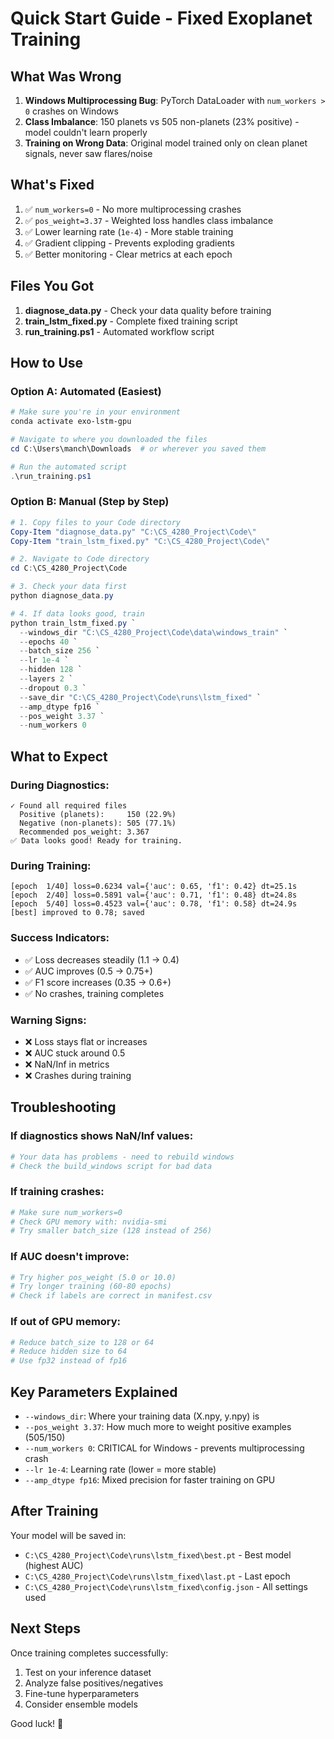 # Quick Start Guide - Fixed Exoplanet Training

## What Was Wrong

1. **Windows Multiprocessing Bug**: PyTorch DataLoader with `num_workers > 0` crashes on Windows
2. **Class Imbalance**: 150 planets vs 505 non-planets (23% positive) - model couldn't learn properly
3. **Training on Wrong Data**: Original model trained only on clean planet signals, never saw flares/noise

## What's Fixed

1. ✅ `num_workers=0` - No more multiprocessing crashes
2. ✅ `pos_weight=3.37` - Weighted loss handles class imbalance
3. ✅ Lower learning rate (`1e-4`) - More stable training
4. ✅ Gradient clipping - Prevents exploding gradients
5. ✅ Better monitoring - Clear metrics at each epoch

## Files You Got

1. **diagnose_data.py** - Check your data quality before training
2. **train_lstm_fixed.py** - Complete fixed training script
3. **run_training.ps1** - Automated workflow script

## How to Use

### Option A: Automated (Easiest)

```powershell
# Make sure you're in your environment
conda activate exo-lstm-gpu

# Navigate to where you downloaded the files
cd C:\Users\manch\Downloads  # or wherever you saved them

# Run the automated script
.\run_training.ps1
```

### Option B: Manual (Step by Step)

```powershell
# 1. Copy files to your Code directory
Copy-Item "diagnose_data.py" "C:\CS_4280_Project\Code\"
Copy-Item "train_lstm_fixed.py" "C:\CS_4280_Project\Code\"

# 2. Navigate to Code directory  
cd C:\CS_4280_Project\Code

# 3. Check your data first
python diagnose_data.py

# 4. If data looks good, train
python train_lstm_fixed.py `
  --windows_dir "C:\CS_4280_Project\Code\data\windows_train" `
  --epochs 40 `
  --batch_size 256 `
  --lr 1e-4 `
  --hidden 128 `
  --layers 2 `
  --dropout 0.3 `
  --save_dir "C:\CS_4280_Project\Code\runs\lstm_fixed" `
  --amp_dtype fp16 `
  --pos_weight 3.37 `
  --num_workers 0
```

## What to Expect

### During Diagnostics:
```
✓ Found all required files
  Positive (planets):     150 (22.9%)
  Negative (non-planets): 505 (77.1%)
  Recommended pos_weight: 3.367
✅ Data looks good! Ready for training.
```

### During Training:
```
[epoch  1/40] loss=0.6234 val={'auc': 0.65, 'f1': 0.42} dt=25.1s
[epoch  2/40] loss=0.5891 val={'auc': 0.71, 'f1': 0.48} dt=24.8s
[epoch  5/40] loss=0.4523 val={'auc': 0.78, 'f1': 0.58} dt=24.9s
[best] improved to 0.78; saved
```

### Success Indicators:
- ✅ Loss decreases steadily (1.1 → 0.4)
- ✅ AUC improves (0.5 → 0.75+)
- ✅ F1 score increases (0.35 → 0.6+)
- ✅ No crashes, training completes

### Warning Signs:
- ❌ Loss stays flat or increases
- ❌ AUC stuck around 0.5
- ❌ NaN/Inf in metrics
- ❌ Crashes during training

## Troubleshooting

### If diagnostics shows NaN/Inf values:
```powershell
# Your data has problems - need to rebuild windows
# Check the build_windows script for bad data
```

### If training crashes:
```powershell
# Make sure num_workers=0
# Check GPU memory with: nvidia-smi
# Try smaller batch_size (128 instead of 256)
```

### If AUC doesn't improve:
```powershell
# Try higher pos_weight (5.0 or 10.0)
# Try longer training (60-80 epochs)
# Check if labels are correct in manifest.csv
```

### If out of GPU memory:
```powershell
# Reduce batch_size to 128 or 64
# Reduce hidden size to 64
# Use fp32 instead of fp16
```

## Key Parameters Explained

- `--windows_dir`: Where your training data (X.npy, y.npy) is
- `--pos_weight 3.37`: How much more to weight positive examples (505/150)
- `--num_workers 0`: CRITICAL for Windows - prevents multiprocessing crash
- `--lr 1e-4`: Learning rate (lower = more stable)
- `--amp_dtype fp16`: Mixed precision for faster training on GPU

## After Training

Your model will be saved in:
- `C:\CS_4280_Project\Code\runs\lstm_fixed\best.pt` - Best model (highest AUC)
- `C:\CS_4280_Project\Code\runs\lstm_fixed\last.pt` - Last epoch
- `C:\CS_4280_Project\Code\runs\lstm_fixed\config.json` - All settings used

## Next Steps

Once training completes successfully:
1. Test on your inference dataset
2. Analyze false positives/negatives
3. Fine-tune hyperparameters
4. Consider ensemble models

Good luck! 🚀
